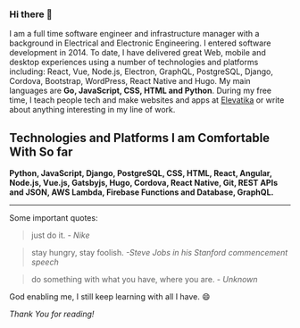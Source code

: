 ### Hi there 👋

I am a full time software engineer and infrastructure manager with a background in Electrical and Electronic Engineering. I entered software development in 2014. To date, I have delivered great Web, mobile and desktop experiences using a number of technologies and platforms including: React, Vue, Node.js, Electron, GraphQL, PostgreSQL, Django, Cordova, Bootstrap, WordPress, React Native and Hugo. My main languages are **Go, JavaScript, CSS, HTML and Python**. During my free time, I teach people tech and make websites and apps at [Elevatika](https://www.elevatika.com) or write about anything interesting in my line of work.

## Technologies and Platforms I am Comfortable With So far

**Python, JavaScript, Django, PostgreSQL, CSS, HTML, React, Angular, Node.js, Vue.js, Gatsbyjs, Hugo, Cordova, React Native, Git, REST APIs and JSON, AWS Lambda, Firebase Functions and Database, GraphQL.**

***

Some important quotes:

>just do it. 
<cite>- Nike </cite> 

>stay hungry, stay foolish.
<cite>-Steve Jobs in his Stanford commencement speech </cite>

>do something with what you have, where you are.
<cite>- Unknown </cite>

God enabling me, I still keep learning with all I have. :smile:

*Thank You for reading!*
